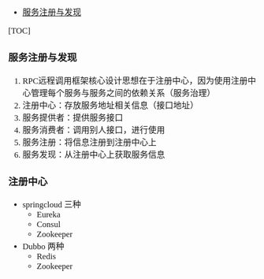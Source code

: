 <span  style="font-family: Simsun,serif; font-size: 17px; ">

- [服务注册与发现](https://blog.csdn.net/qq_38618691/article/details/119176270)

[TOC]

### 服务注册与发现

1. RPC远程调用框架核心设计思想在于注册中心，因为使用注册中心管理每个服务与服务之间的依赖关系（服务治理）
2. 注册中心：存放服务地址相关信息（接口地址）
3. 服务提供者：提供服务接口
4. 服务消费者：调用别人接口，进行使用
5. 服务注册：将信息注册到注册中心上
6. 服务发现：从注册中心上获取服务信息

### 注册中心

- springcloud 三种
  - Eureka
  - Consul
  - Zookeeper
- Dubbo 两种
  - Redis
  - Zookeeper


</span>